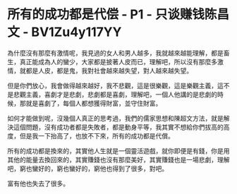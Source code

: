 # 所有的成功都是代偿 - P1 - 只谈赚钱陈昌文 - BV1Zu4y117YY

為什麼沒有那麼有激情呢，我見過的女人和男人越多，我就越來越能理解，都是畜生，真正能成為人的蠻少，大家都是披著人皮而已，理解吧，所以沒有那麼多激情，就都是人皮，都是鬼，我對社會越來越失望，對人越來越失望。

但是你們放心，我會做得越來越好，我不悲觀，這是很樂觀，這是樂觀主義，這不是悲觀主義，喜劇才是悲劇，悲劇都是喜劇，理解吧，一個人他講的是悲劇的時候，那就是喜劇了，每個人都想獲得財富，並守住財富。

如何才能做到呢，沒幾個人真正的思考過，我們的儒家思想和陳超文方法，就是解決這個問題，沒有成功者都是失敗者，都是動身平等，我其實不想給你們拔高的高度，但是我一下抬高了，也放不下來，所有的成功都是代償。

所有的成功都是換來的，其實他人生就是一個靈活遊戲，就你即便是有錢，你是用其他的能量去換回來的，其實賺錢也沒有那麼美好，其實賺錢也是一場悲劇，理解吧，窮也蠻好的，窮也蠻好的，窮他也得到了很多，對吧。

富有他也失去了很多。